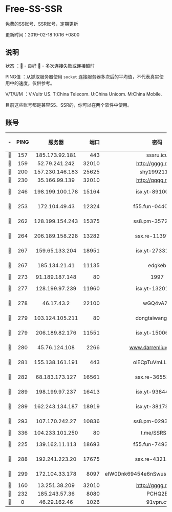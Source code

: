# Free-SS-SSR

免费的SS账号、SSR账号，定期更新

更新时间：2019-02-18 10:16 +0800

## 说明

状态     ：🙂 - 良好 🙁 - 多次连接失败或连接超时

PING值   ：从抓取服务器使用 `socket` 连接服务器多次后的平均值，不代表真实使用中的速度，仅供参考。

V/T/U/M  ：V:Vultr US. T:China Telecom. U:China Unicom. M:China Mobile.

目前这些账号都是兼容SS、SSR的，你可以在两个软件中使用。

## 账号

|-|PING|服务器|端口|密码|加密方式|区域|V/T/U/M|
|:----:|:----:|:-----:|-----:|:----:|:----:|:----:|:----:|
|🙂|157|185.173.92.181|443|sssru.icu|rc4-md5|RU|10↑/10↑/10↑/10↑|
|🙂|159|52.79.241.242|32010|http://gggg.rocks|chacha20|KR|8↑/8↑/9↑/8↑|
|🙂|200|157.230.146.183|25625|shy19921124|rc4-md5|US|10↑/10↑/10↑/10↑|
|🙂|230|35.166.99.139|32010|http://gggg.rocks|chacha20|US|10↑/10↑/10↑/10↑|
|🙂|246|198.199.100.178|15164|isx.yt-89100403|aes-256-cfb|US|2↑/3↑/2↑/3↑|
|🙂|253|172.104.49.43|12324|f55.fun-04402862|aes-256-cfb|SG|10↑/10↑/10↑/10↑|
|🙂|262|128.199.154.243|15375|ss8.pm-35729941|aes-256-cfb|SG|10↑/10↑/10↑/10↑|
|🙂|264|206.189.158.228|13282|ssx.re-11397366|aes-256-cfb|SG|10↑/10↑/10↑/10↑|
|🙂|267|159.65.133.204|18951|isx.yt-27331929|aes-256-cfb|SG|2↑/3↑/2↑/3↑|
|🙂|267|185.134.21.41|11135|edgkeb|aes-256-cfb|GB|10↑/10↑/10↑/10↑|
|🙂|273|91.189.187.148|80|1997|chacha20|US|10↑/10↑/10↑/10↑|
|🙂|277|128.199.97.239|11960|isx.yt-13201034|aes-256-cfb|SG|2↑/3↑/2↑/3↑|
|🙂|278|46.17.43.2|22100|wGQ4vA7D|aes-256-gcm|RU|7↑/10↑/10↑/10↑|
|🙂|279|103.124.105.211|80|dongtaiwang.com|aes-256-cfb|US|10↑/10↑/10↑/10↑|
|🙂|279|206.189.82.176|11551|isx.yt-15006347|aes-256-cfb|SG|2↑/3↑/2↑/3↑|
|🙂|280|45.76.124.108|2266|www.darrenliuwei.com|aes-256-cfb|AU|3↑/5↑/5↑/5↑|
|🙂|281|155.138.161.191|443|oiECpTuVmLLxk4Ts|aes-256-cfb|US|9↑/10↑/10↑/10↑|
|🙂|282|68.183.173.127|16561|ssx.re-36552338|aes-256-cfb|US|10↑/10↑/10↑/10↑|
|🙂|289|198.199.97.237|16413|isx.yt-93844031|aes-256-cfb|US|2↑/3↑/2↑/3↑|
|🙂|289|162.243.134.187|18919|isx.yt-38178502|aes-256-cfb|US|2↑/3↑/2↑/3↑|
|🙂|293|107.170.242.27|10836|ss8.pm-02934993|aes-256-cfb|US|10↑/10↑/10↑/10↑|
|🙂|336|104.233.101.250|80|t.me/SSRSUB|rc4-md5|CA|10↑/10↑/10↑/10↑|
|🙂|225|139.162.11.113|18693|f55.fun-74935090|aes-256-cfb|SG|10↑/10↑/10↑/10↑|
|🙂|288|192.241.223.20|17675|ssx.re-43211385|aes-256-cfb|US|10↑/10↑/10↑/10↑|
|🙂|299|172.104.33.178|8097|eIW0Dnk69454e6nSwuspv9DmS201tQ0D|aes-256-cfb|SG|10↑/10↑/10↑/10↑|
|🙂|160|13.251.38.209|32010|http://gggg.rocks|chacha20|SG|10↑/9↑/10↑/9↑|
|🙁|232|185.243.57.36|8080|PCHQ2E|rc4-md5|US|9↓/10↑/10↑/10↑|
|🙁|0|46.29.162.46|1026|91vpn.cf|rc4-md5|RU|10↑/9↑/10↑/10↑|
